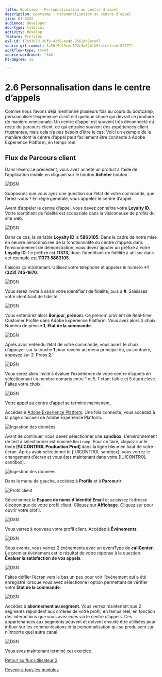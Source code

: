 ```yaml
---
title: Bootcamp - Personnalisation au centre d’appel
description: Bootcamp - Personnalisation au centre d’appel
jira: KT-5342
audience: developer
doc-type: tutorial
activity: develop
feature: Profiles
exl-id: f7697673-38f9-41f6-ac4d-2561db2ece67
source-git-commit: 3c86f9b19cecf92c9a324fb6fcfcefaebf82177f
workflow-type: tm+mt
source-wordcount: '546'
ht-degree: 1%

---
```


# 2.6 Personnalisation dans le centre d’appels

Comme nous l’avons déjà mentionné plusieurs fois au cours du bootcamp, personnaliser l’expérience client est quelque chose qui devrait se produire de manière omnicanale. Un centre d’appel est souvent très déconnecté du reste du parcours client, ce qui entraîne souvent des expériences client frustrantes, mais cela n’a pas besoin d’être le cas. Voici un exemple de la manière dont le centre d’appel peut facilement être connecté à Adobe Experience Platform, en temps réel.

## Flux de Parcours client

Dans l’exercice précédent, vous avez acheté un produit à l’aide de l’application mobile en cliquant sur le bouton **Acheter** bouton .

![DSN](./images/app20.png)

Supposons que vous ayez une question sur l’état de votre commande, que feriez-vous ? En règle générale, vous appelez le centre d’appel.

Avant d’appeler le centre d’appel, vous devez connaître votre **Loyalty ID**. Votre identifiant de fidélité est accessible dans la visionneuse de profils du site web.

![DSN](./images/cc1.png)

Dans ce cas, la variable **Loyalty ID** is **5863105**. Dans le cadre de notre mise en oeuvre personnalisée de la fonctionnalité du centre d’appels dans l’environnement de démonstration, vous devez ajouter un préfixe à votre **Loyalty ID**. Le préfixe est **11373**, donc l’identifiant de fidélité à utiliser dans cet exemple est **11373 5863105**.

Faisons ça maintenant. Utilisez votre téléphone et appelez le numéro **+1 (323) 745-1670**.

![DSN](./images/cc2.png)

Vous serez invité à saisir votre identifiant de fidélité, puis à **#**. Saisissez votre identifiant de fidélité.

![DSN](./images/cc3.png)

Vous entendrez alors **Bonjour, prénom**. Ce prénom provient de Real-time Customer Profile dans Adobe Experience Platform. Vous avez alors 3 choix. Numéro de presse **1**, **État de la commande**.

![DSN](./images/cc4.png)

Après avoir entendu l’état de votre commande, vous aurez le choix d’appuyer sur la touche **1** pour revenir au menu principal ou, au contraire, appuyez sur 2. Press **2**.

![DSN](./images/cc5.png)

Vous serez alors invité à évaluer l’expérience de votre centre d’appels en sélectionnant un nombre compris entre 1 et 5, 1 étant faible et 5 étant élevé. Faites votre choix.

![DSN](./images/cc6.png)

Votre appel au centre d’appel se termine maintenant.

Accédez à [Adobe Experience Platform](https://experience.adobe.com/platform). Une fois connecté, vous accédez à la page d’accueil de Adobe Experience Platform.

![Ingestion des données](./images/home.png)

Avant de continuer, vous devez sélectionner une **sandbox**. L’environnement de test à sélectionner est nommé ``Bootcamp``. Pour ce faire, cliquez sur le texte **[!UICONTROL Production Prod]** dans la ligne bleue en haut de votre écran. Après avoir sélectionné le [!UICONTROL sandbox], vous verrez le changement d’écran et vous êtes maintenant dans votre [!UICONTROL sandbox].

![Ingestion des données](./images/sb1.png)

Dans le menu de gauche, accédez à **Profils** et à **Parcourir**.

![Profil client](./images/homemenu.png)

Sélectionnez la **Espace de noms d’identité** **Email** et saisissez l’adresse électronique de votre profil client. Cliquez sur **Affichage**. Cliquez sur pour ouvrir votre profil.

![DSN](./images/cc7.png)

Vous verrez à nouveau votre profil client. Accédez à **Événements**.

![DSN](./images/cc8.png)

Sous events, vous verrez 2 événements avec un eventType de **callCenter**. Le premier événement est le résultat de votre réponse à la question. **Évaluer la satisfaction de vos appels**.

![DSN](./images/cc9.png)

Faites défiler l’écran vers le bas un peu pour voir l’événement qui a été enregistré lorsque vous avez sélectionné l’option permettant de vérifier votre **État de la commande**.

![DSN](./images/cc10.png)

Accédez à **abonnement au segment**. Vous verrez maintenant que 2 segments répondent aux critères de votre profil, en temps réel, en fonction des interactions que vous avez eues via le centre d’appels. Ces appartenances aux segments peuvent et doivent ensuite être utilisées pour influer sur les communications et la personnalisation qui se produisent sur n’importe quel autre canal.

![DSN](./images/cc11.png)

Vous avez maintenant terminé cet exercice.

[Retour au flux utilisateur 2](./uc2.md)

[Revenir à tous les modules](../../overview.md)
